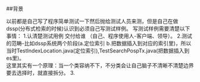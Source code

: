##背景

以前都是自己写了程序简单测试一下然后抛给测试人员来测，但是自己在做dssp(分布式检索的时候)认识到必须自己写测试样例。
写测试样例需要清楚以下事情：
1.认清楚测试用例 交付给谁 （自己、程序使用人-客户端、领导）。
2.测试的范畴-比如dssp系统两个阶段(a.定位索引 b.把数据插入到对应的索引里)，所以当时TestIndexLocation.java(定位索引),TestSearchPospTx.java(把数据插入到es里)。  
   这里其实有一个原理：当一个类容纳不下，不分类会让自己脑子不清晰不清楚边界要去选择时，就直接拆分。
3.